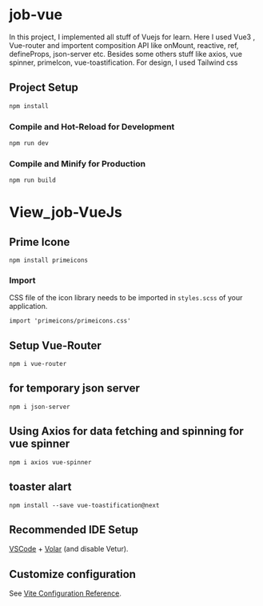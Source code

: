 # job-vue

In this project, I implemented all stuff of Vuejs for learn. Here I used Vue3 , Vue-router and importent composition API like onMount, reactive, ref, defineProps, json-server etc. Besides some others stuff like axios, vue spinner, primeIcon, vue-toastification.
For design, I used Tailwind css

## Project Setup

```sh
npm install
```

### Compile and Hot-Reload for Development

```sh
npm run dev
```

### Compile and Minify for Production

```sh
npm run build
```
# View_job-VueJs

## Prime Icone
```
npm install primeicons
```
### Import
CSS file of the icon library needs to be imported in `styles.scss` of your application.
```
import 'primeicons/primeicons.css'
```
## Setup Vue-Router
```
npm i vue-router
```
## for temporary json server 
```
npm i json-server
```
## Using Axios for data fetching and spinning for vue spinner
```
npm i axios vue-spinner
```
## toaster alart
```
npm install --save vue-toastification@next
```
## Recommended IDE Setup

[VSCode](https://code.visualstudio.com/) + [Volar](https://marketplace.visualstudio.com/items?itemName=Vue.volar) (and disable Vetur).

## Customize configuration

See [Vite Configuration Reference](https://vite.dev/config/).

